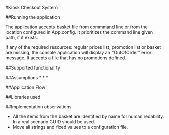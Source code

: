 #Kiosk Checkout System

##Running the application

The application accepts basket file from commmand line or from the location configured in App.config.
It prioritizes the command line given path, if it exists.

If any of the required resources: regular prices list, promotion list or basket are missing, the console application will display an "OutOfOrder" error message.
It accepts a file that has no promotions defined.


##Supported functionality

##Assumptions
*
*
*

##Application Flow


##Libraries used

##Implementation observations
* All the items from the basket are identified by name for human redability. In a real scenario GUID should be used.
* Move all strings and fixed values to a configuration file.
